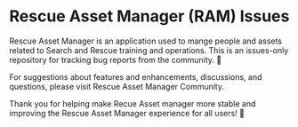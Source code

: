 # Rescue Asset Manager (RAM) Issues
Rescue Asset Manager is an application used to mange people and assets related to Search and Rescue training and operations. This is an issues-only repository for tracking bug reports from the community. 🐛

For suggestions about features and enhancements, discussions, and questions, please visit Rescue Asset Manager Community.

Thank you for helping make Recue Asset manager more stable and improving the Rescue Asset Manager experience for all users! 💜
